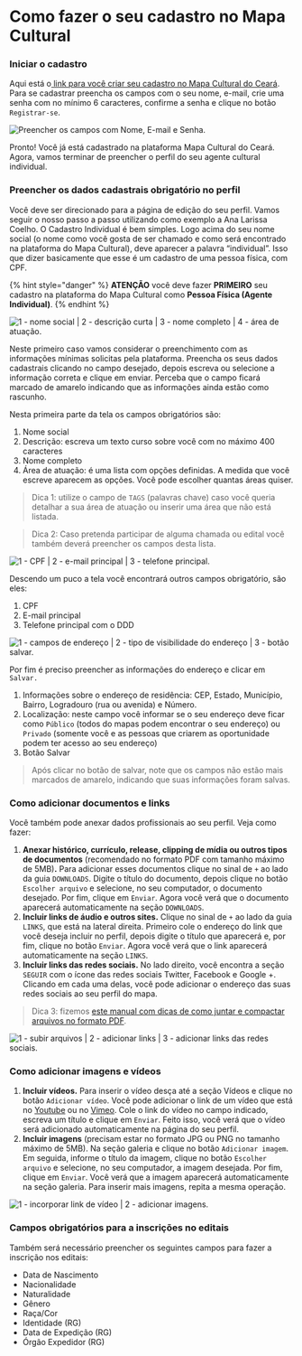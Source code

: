 # Como fazer o seu cadastro no Mapa Cultural

### Iniciar o cadastro

Aqui está o[ link para você criar seu cadastro no Mapa Cultural do Ceará](https://mapacultural.secult.ce.gov.br/autenticacao/). Para se cadastrar preencha os campos com o seu nome, e-mail, crie uma senha com no mínimo 6 caracteres, confirme a senha e clique no botão `Registrar-se`.

![Preencher os campos com Nome, E-mail e Senha.](../.gitbook/assets/como-fazer-o-seu-cadastro-no-mapa-cultural-01.png)

Pronto! Você já está cadastrado na plataforma Mapa Cultural do Ceará. Agora, vamos terminar de preencher o perfil do seu agente cultural individual.

### Preencher os dados cadastrais obrigatório no perfil

Você deve ser direcionado para a página de edição do seu perfil. Vamos seguir o nosso passo a passo utilizando como exemplo a Ana Larissa Coelho. O Cadastro Individual é bem simples. Logo acima do seu nome social \(o nome como você gosta de ser chamado e como será encontrado na plataforma do Mapa Cultural\), deve aparecer a palavra “individual”. Isso que dizer basicamente que esse é um cadastro de uma pessoa física, com CPF. 

{% hint style="danger" %}
**ATENÇÃO**  você deve fazer **PRIMEIRO** seu cadastro na plataforma do Mapa Cultural como **Pessoa Física \(Agente Individual\)**. 
{% endhint %}

![1 - nome social \| 2 - descri&#xE7;&#xE3;o curta \| 3 - nome completo \| 4 - &#xE1;rea de atua&#xE7;&#xE3;o.](../.gitbook/assets/como-fazer-o-seu-cadastro-no-mapa-cultural-02.png)

Neste primeiro caso vamos considerar o preenchimento com as informações mínimas solicitas pela plataforma. Preencha os seus dados cadastrais clicando no campo desejado, depois escreva ou selecione a informação correta e clique em enviar. Perceba que o campo ficará marcado de amarelo indicando que as informações ainda estão como rascunho.

Nesta primeira parte da tela os campos obrigatórios são:

1. Nome social
2. Descrição: escreva um texto curso sobre você com no máximo 400 caracteres
3. Nome completo
4. Área de atuação: é uma lista com opções definidas. A medida que você escreve aparecem as opções. Você pode escolher quantas áreas quiser. 

> Dica 1: utilize o campo de `TAGS` \(palavras chave\) caso você queria detalhar a sua área de atuação ou inserir uma área que não está listada.

> Dica 2: Caso pretenda participar de alguma chamada ou edital você também deverá preencher os campos desta lista.

![1 - CPF \| 2 - e-mail principal \| 3 - telefone principal.](../.gitbook/assets/como-fazer-o-seu-cadastro-no-mapa-cultural-03.png)

Descendo um puco a tela você encontrará outros campos obrigatório, são eles:

1. CPF
2. E-mail principal
3. Telefone principal com o DDD

![1 - campos de endere&#xE7;o \| 2 - tipo de visibilidade do endere&#xE7;o \| 3 - bot&#xE3;o salvar.](../.gitbook/assets/como-fazer-o-seu-cadastro-no-mapa-cultural-04.png)

Por fim é preciso preencher as informações do endereço e clicar em `Salvar.`

1. Informações sobre o endereço de residência: CEP, Estado, Município, Bairro, Logradouro \(rua ou avenida\) e Número.
2. Localização: neste campo você informar se o seu endereço deve ficar como `Público` \(todos do mapas podem encontrar o seu endereço\) ou `Privado` \(somente você e as pessoas que criarem as oportunidade podem ter acesso ao seu endereço\)
3. Botão Salvar

> Após clicar no botão de salvar, note que os campos não estão mais marcados de amarelo, indicando que suas informações foram salvas.

### Como adicionar documentos e links

Você também pode anexar dados profissionais ao seu perfil. Veja como fazer:

1. **Anexar histórico, currículo, release, clipping de mídia ou outros tipos de documentos** \(recomendado no formato PDF com tamanho máximo de 5MB\)**.**    Para adicionar esses documentos clique no sinal de `+` ao lado da guia `DOWNLOADS`. Digite o título do documento, depois clique no botão `Escolher arquivo` e selecione, no seu computador, o documento desejado. Por fim, clique em `Enviar`. Agora você verá que o documento aparecerá automaticamente na seção `DOWNLOADS`.
2.  **Incluir links de áudio e outros sites.** Clique no sinal de `+` ao lado da guia `LINKS`, que está na lateral direita. Primeiro cole o endereço do link que você deseja incluir no perfil, depois digite o título que aparecerá e, por fim, clique no botão `Enviar`. Agora você verá que o link aparecerá automaticamente na seção `LINKS`.
3. **Incluir links das redes sociais.**    No lado direito, você encontra a seção `SEGUIR` com o ícone das redes sociais Twitter, Facebook e Google +. Clicando em cada uma delas, você pode adicionar o endereço das suas redes sociais ao seu perfil do mapa.

> Dica 3: fizemos [este manual com dicas de como juntar e compactar arquivos no formato PDF](https://cultura-ceara.gitbook.io/dicas/).

![1 - subir arquivos \| 2 - adicionar links \| 3 - adicionar links das redes sociais.](../.gitbook/assets/como-fazer-o-seu-cadastro-no-mapa-cultural-05.png)

### Como adicionar imagens e vídeos

1. **Incluir vídeos.**    Para inserir o vídeo desça até a seção Vídeos e clique no botão `Adicionar vídeo`. Você pode adicionar o link de um vídeo que está no [Youtube](https://youtube.com/) ou no [Vimeo](https://vimeo.com/pt-br/). Cole o link do vídeo no campo indicado, escreva um título e clique em `Enviar`. Feito isso, você verá que o vídeo será adicionado automaticamente na página do seu perfil.
2. **Incluir imagens** \(precisam  estar no formato JPG  ou PNG no tamanho máximo de 5MB\).    Na seção galeria e clique no botão `Adicionar imagem`. Em seguida, informe o título da imagem, clique no botão `Escolher arquivo` e selecione, no seu computador, a imagem desejada. Por fim, clique em `Enviar`. Você verá que a imagem aparecerá automaticamente na seção galeria. Para  inserir mais imagens, repita a mesma operação.

![1 -  incorporar link de v&#xED;deo \| 2 - adicionar imagens.](../.gitbook/assets/como-fazer-o-seu-cadastro-no-mapa-cultural-06.png)

### Campos obrigatórios para a inscrições no editais

Também será necessário preencher os seguintes campos para fazer a inscrição nos editais:

* Data de Nascimento
* Nacionalidade
* Naturalidade
* Gênero
* Raça/Cor
* Identidade \(RG\)
* Data de Expedição \(RG\)
* Órgão Expedidor \(RG\)



